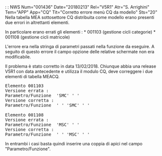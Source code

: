  :  : NWS Num="001436" Date="20180213" Rel="V5R1" Atr="S. Arrighini" Tem="APP" App="CQ" Tit="Corretto errore menù CQ da modello" Sts="20"
Nella tabella MEA sottosettore CQ distribuita come modello erano presenti due errori in altrettanti
elementi.

In particolare erano errati gli elementi : 
\* 001103 (gestione cicli categorie)
\* 001108 (gestione cicli matricole)

L'errore era nella stringa di parametri passati nella funzione da eseguire.
A seguito di questo errore il campo opzione delle relative schermate non era modificabile.

Il problema è stato corretto in data 13/02/2018. Chiunque abbia una release V5R1 con data antecedente e utilizza il modulo CQ, deve correggere i due elementi di tabella MEACQ.

<pre>
Elemento 001103
Versione errata : 
Parametro/Funzione  'SMC' ' '
Versione corretta : 
Parametro/Funzione  ' ' 'SMC' ' '

Elemento 001108
Versione errata : 
Parametro/Funzione  'MSC' ' '
Versione corretta : 
Parametro/Funzione  ' ' 'MSC' ' '
</pre>

In entrambi i casi basta quindi inserire una coppia di apici nel campo "Parametro/Funzione".
